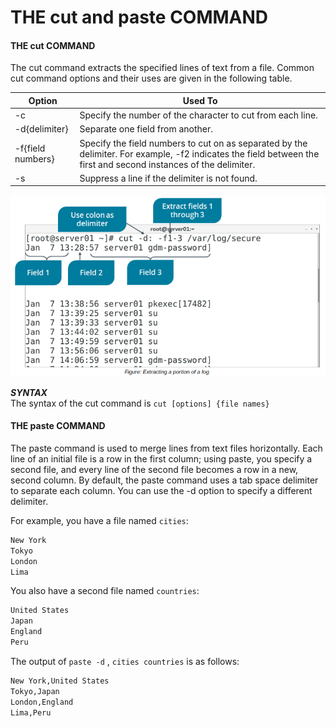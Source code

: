 # THE cut and paste COMMAND

#### THE cut COMMAND

The cut command extracts the specified lines of text from a file. Common cut command options and their uses are given in the following table.

Option | Used To
----- | ----
\-c | Specify the number of the character to cut from each line.
\-d{delimiter} | Separate one field from another.
\-f{field numbers} | Specify the field numbers to cut on as separated by the delimiter. For example, \-f2 indicates the field between the first and second instances of the delimiter.
\-s | Suppress a line if the delimiter is not found.

![](./img/cut.png)

**_SYNTAX_**  
The syntax of the cut command is `cut [options] {file names}`

#### THE paste COMMAND

The paste command is used to merge lines from text files horizontally. Each line of an initial file is a row in the first column; using paste, you specify a second file, and every line of the second file becomes a row in a new, second column. By default, the paste command uses a tab space delimiter to separate each column. You can use the -d option to specify a different delimiter.

For example, you have a file named `cities`:

```Markdown
New York
Tokyo
London
Lima
``` 

You also have a second file named `countries`:

```Markdown
United States
Japan
England
Peru
``` 

The output of `paste -d` , `cities countries` is as follows:

```Markdown
New York,United States
Tokyo,Japan
London,England
Lima,Peru
```